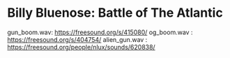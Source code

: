 # Billy Bluenose: Battle of The Atlantic

gun_boom.wav: https://freesound.org/s/415080/
og_boom.wav : https://freesound.org/s/404754/
alien_gun.wav : https://freesound.org/people/nlux/sounds/620838/
